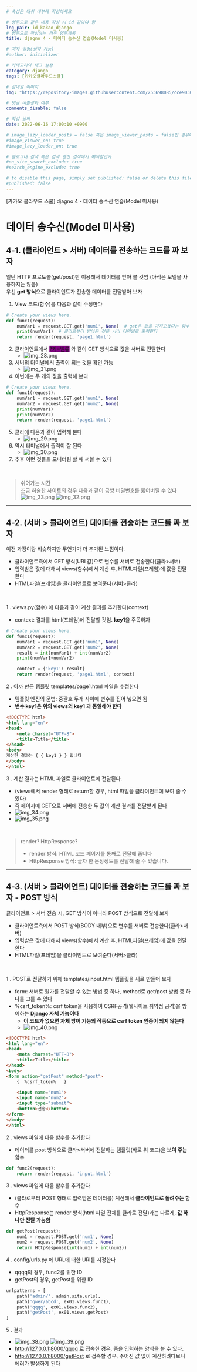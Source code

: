 ```yaml
---
# 속성은 대쉬 내부에 작성하세요

# 영문으로 같은 내용 작성 시 id 같아야 함
lng_pair: id_kakao_django
# 영문으로 작성하는 경우 영문제목
title: djagno 4 - 데이터 송수신 연습(Model 미사용)

# 저자 설정(생략 가능)
#author: initializer

# 카테고리와 태그 설정
category: django
tags: [카카오클라우드스쿨]

# 섬네일 이미지
img: "https://repository-images.githubusercontent.com/253698085/cce90300-78c3-11ea-8b94-604fad2c516d"

# 댓글 비활성화 여부
comments_disable: false

# 작성 날짜
date: 2022-06-16 17:00:10 +0900

# image_lazy_loader_posts = false 혹은 image_viewer_posts = false인 경우에만 사용하세요
#image_viewer_on: true
#image_lazy_loader_on: true

# 블로그내 검색 혹은 검색 엔진 검색에서 예외할건가
#on_site_search_exclude: true
#search_engine_exclude: true

# to disable this page, simply set published: false or delete this file
#published: false
---
```


<!-- outline-start -->

[카카오 클라우드 스쿨] djagno 4 - 데이터 송수신 연습(Model 미사용)

<!-- outline-end -->


# 데이터 송수신(Model 미사용)
## 4-1. (클라이언트 > 서버) 데이터를 전송하는 코드를 짜 보자
일단 HTTP 프로토콜(get/post)만 이용해서 데이터를 받아 볼 것임 (아직은 모델을 사용하지는 않음)
<br> 우선 **get 방식**으로 클라이언트가 전송한 데이터를 전달받아 보자
1. View 코드(함수)를 다음과 같이 수정한다
```python
# Create your views here.
def func1(request):
    numVar1 = request.GET.get('num1', None)  # get은 값을 가져오겠다는 함수
    print(numVar1)  # 클라로부터 받아온 것을 서버 터미널로 출력한다
    return render(request, 'page1.html')
```
2. 클라이언트에서 <span style=background-color:purple>?키=밸류</span> 와 같이 GET 방식으로 값을 서버로 전달한다
   * ![img_28.png](https://user-images.githubusercontent.com/104918800/174099778-59d8be26-7f8a-45ae-8630-a5f81c8cc50d.png)
3. 서버의 터미널에서 출력이 되는 것을 확인 가능
   * ![img_31.png](https://user-images.githubusercontent.com/104918800/174099790-f0140030-204f-4f5e-9796-67f3021f7102.png)
4. 이번에는 두 개의 값을 출력해 본다
```python
# Create your views here.
def func1(request):
    numVar1 = request.GET.get('num1', None)
    numVar2 = request.GET.get('num2', None)
    print(numVar1)
    print(numVar2)
    return render(request, 'page1.html')
```
5. 클라에 다음과 같이 입력해 본다
   * ![img_29.png](https://user-images.githubusercontent.com/104918800/174099780-82bc1911-4f48-4db9-a2ab-1f13b810add9.png)
6. 역시 터미널에서 출력이 잘 된다
   * ![img_30.png](https://user-images.githubusercontent.com/104918800/174099785-d95fb176-2a1b-47e0-bff1-0a4b0abaa406.png)
7. 추후 이런 것들을 모니터링 할 때 써볼 수 있다

<br>

> 쉬어가는 시간 <br>
> 조금 허술한 사이트의 경우 다음과 같이 금방 비밀번호를 뚫어버릴 수 있다 <br> ![img_33.png](https://user-images.githubusercontent.com/104918800/174099800-46d43366-3ca0-4db0-88ed-17eb5666064f.png) ![img_32.png](https://user-images.githubusercontent.com/104918800/174099797-7c5b2583-4990-4684-8ed8-bf57a307abf2.png)


<hr>


## 4-2. (서버 > 클라이언트) 데이터를 전송하는 코드를 짜 보자
이전 과정이랑 비슷하지만 무언가가 더 추가된 느낌이다.<br>
* 클라이언트측에서 GET 방식(URI 값)으로 변수를 서버로 전송한다(클라>서버)
* 입력받은 값에 대해서 views(함수)에서 계산 후, HTML파일(프레임)에 값을 전달한다
* HTML파일(프레임)을 클라이언트로 보여준다(서버>클라)
<br>

1 . views.py(함수) 에 다음과 같이 계산 결과를 추가한다(context)
   * context: 결과를 html(프레임)에 전달할 것임. **key1**을 주목하자

```python
# Create your views here.
def func1(request):
    numVar1 = request.GET.get('num1', None)
    numVar2 = request.GET.get('num2', None)
    result = int(numVar1) + int(numVar2)
    print(numVar1+numVar2)

    context = {'key1': result}
    return render(request, 'page1.html', context)
```

2 . 아까 만든 템플릿 templates/page1.html 파일을 수정한다
   * 템플릿 엔진의 문법: 중괄호 두개 사이에 변수를 집어 넣으면 됨
   * **변수 key1은 위의 views의 key1 과 동일해야 한다**

```html
<!DOCTYPE html>
<html lang="en">
<head>
    <meta charset="UTF-8">
    <title>Title</title>
</head>
<body>
계산한 결과는 { { key1 } } 입니다
</body>
</html>
```

3 . 계산 결과는 HTML 파일로 클라이언트에 전달된다.
   * (views에서 render 형태로 return할 경우, html 파일을 클라이언트에 보여 줄 수 있다)
   * 즉 페이지에 GET으로 서버에 전송한 두 값의 계산 결과를 전달받게 된다
   * ![img_34.png](https://user-images.githubusercontent.com/104918800/174099801-ad5342af-ddb9-49c8-9f25-1ba58b8bbc91.png)
   * ![img_35.png](https://user-images.githubusercontent.com/104918800/174099806-efa96c92-cb0a-4fc5-95a3-6f77e7ab0723.png)

<br>

> render? HttpResponse?
> * render 방식: HTML 코드 페이지를 통째로 전달해 줍니다
> * HttpResponse 방식: 글자 한 문장정도를 전달해 줄 수 있습니다.


<hr>


## 4-3. (서버 > 클라이언트) 데이터를 전송하는 코드를 짜 보자 - POST 방식
클라이언트 > 서버 전송 시, GET 방식이 아니라 POST 방식으로 전달해 보자 <br>
* 클라이언트측에서 POST 방식(BODY 내부)으로 변수를 서버로 전송한다(클라>서버)
* 입력받은 값에 대해서 views(함수)에서 계산 후, HTML파일(프레임)에 값을 전달한다
* HTML파일(프레임)을 클라이언트로 보여준다(서버>클라)
<br>

1 . POST로 전달하기 위해 templates/input.html 템플릿을 새로 만들어 보자
   * form: 서버로 뭔가를 전달할 수 있는 방법 중 하나, method로 get/post 방법 중 하나를 고를 수 있다
   * %csrf_token%: csrf token을 사용하여 CSRF공격(웹사이트 취약점 공격)을 방어하는 **Django 자체 기능이다**
     * **이 코드가 없으면 자체 방어 기능의 작동으로 csrf token 인증이 되지 않는다**
     * ![img_40.png](https://user-images.githubusercontent.com/104918800/174099773-71c60e54-3ccb-4bec-936b-3c0212d3c4b8.png)

```html
<!DOCTYPE html>
<html lang="en">
<head>
    <meta charset="UTF-8">
    <title>Title</title>
</head>
<body>
<form action="getPost" method="post">
    {  %csrf_token%   }

    <input name="num1">
    <input name="num2">
    <input type="submit">
    <button>전송</button>
</form>
</body>
</html>
```

2 . views 파일에 다음 함수를 추가한다
   * 데이터를 post 방식으로 클라>서버에 전달하는 템플릿(바로 위 코드)을 **보여 주는** 함수

```python
def func2(request):
    return render(request, 'input.html')
```

3 . views 파일에 다음 함수를 추가한다
   * (클라로부터 POST 형태로 입력받은 데이터를) 계산해서 **클라이언트로 돌려주는** 함수
   * HttpResponse는 render 방식(html 파일 전체를 클라로 전달)과는 다르게, **값 하나만 전달 가능함**

```python
def getPost(request):
    num1 = request.POST.get('num1', None)
    num2 = request.POST.get('num2', None)
    return HttpResponse(int(num1) + int(num2))
```

4 . config/urls.py 에 URL에 대한 URI를 지정한다
   * qqqq의 경우, func2를 위한 ID
   * getPost의 경우, getPost를 위한 ID

```python
urlpatterns = [
    path('admin/', admin.site.urls),
    path('qwer/abcd', ex01.views.func1),
    path('qqqq', ex01.views.func2),
    path('getPost', ex01.views.getPost)
]
```

5 . 결과
   * ![img_38.png](https://user-images.githubusercontent.com/104918800/174099813-91158115-02f1-4366-99b2-5d33a33d7b91.png)  ![img_39.png](https://user-images.githubusercontent.com/104918800/174099817-e740a133-afe4-44d6-ad65-1d8fc5b2b32a.png)
   * http://127.0.0.1:8000/qqqq 로 접속한 경우, 폼을 입력하는 양식을 볼 수 있다.
   * http://127.0.0.1:8000/getPost 로 접속할 경우, 주어진 값 없이 계산하려다보니 에러가 발생하게 된다

